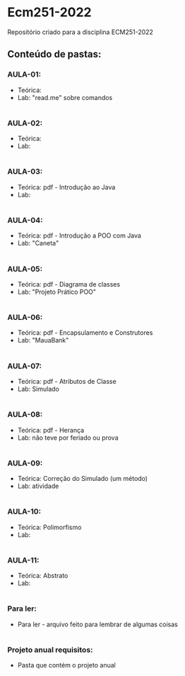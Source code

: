 # Ecm251-2022
Repositório criado para a disciplina ECM251-2022

## Conteúdo de pastas:

### AULA-01:
- Teórica:
- Lab: "read.me" sobre comandos

#
### AULA-02:
- Teórica:
- Lab:

#
### AULA-03:
- Teórica: pdf - Introdução ao Java
- Lab:

#
### AULA-04:
- Teórica: pdf - Introdução a POO com Java
- Lab: "Caneta"

#
### AULA-05:
- Teórica: pdf - Diagrama de classes
- Lab: "Projeto Prático POO" 

#
### AULA-06:
- Teórica: pdf - Encapsulamento e Construtores
- Lab: "MauaBank"

#
### AULA-07:
- Teórica: pdf - Atributos de Classe
- Lab: Simulado

#
### AULA-08:
- Teórica: pdf - Herança
- Lab: não teve por feriado ou prova 

#
### AULA-09:
- Teórica: Correção do Simulado (um método)
- Lab: atividade

#
### AULA-10:
- Teórica: Polimorfismo
- Lab:

#
### AULA-11:
- Teórica: Abstrato 
- Lab:

#
### Para ler:
- Para ler - arquivo feito para lembrar de algumas coisas 

#
### Projeto anual requisitos:
- Pasta que contém o projeto anual
